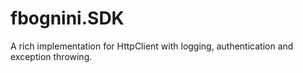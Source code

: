 # fbognini.SDK

A rich implementation for HttpClient with logging, authentication and exception throwing.